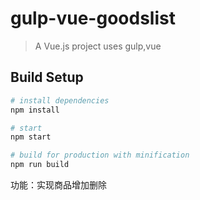 # gulp-vue-goodslist

> A Vue.js project uses gulp,vue  

## Build Setup

``` bash
# install dependencies
npm install

# start
npm start

# build for production with minification
npm run build
```
  
功能：实现商品增加删除 


